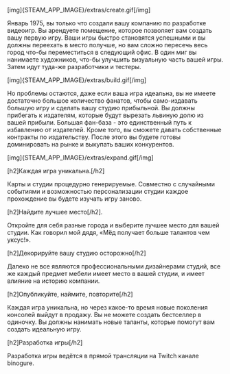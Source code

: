 [img]{STEAM_APP_IMAGE}/extras/create.gif[/img]

Январь 1975, вы только что создали вашу компанию по разработке видеоигр. Вы арендуете помещение, которое позволяет вам создать вашу первую игру. Ваши игры быстро становятся успешными и вы должны переехать в место получше, но вам сложно пересечь весь город что-бы переместиться в следующий офис. В один миг вы нанимаете художников, что-бы улучшить визуальную часть вашей игры. Затем идут туда-же разработчики и тестеры.

[img]{STEAM_APP_IMAGE}/extras/build.gif[/img]

Но проблемы остаются, даже если ваша игра идеальна, вы не имеете достаточно большое количество фанатов, чтобы само-издавать большую игру и сделать вашу студию прибыльной. Вы должны прибегать к издателям, которые будут вырезать львиную долю из вашей прибыли. Большая фан-база - это единственный путь к избавлению от издателей. Кроме того, вы сможете давать собственные контракты по издательству. После этого вы будете готовы доминировать на рынке и выкупать ваших конкурентов.

[img]{STEAM_APP_IMAGE}/extras/expand.gif[/img]

[h2]Каждая игра уникальна.[/h2]

Карты и студии процедурно генерируемые. Совместно с случайными событиями и возможностью персонализации студии каждое прохождение вы будете изучать игру заново.

[h2]Найдите лучшее место[/h2].

Откройте для себя разные города и выберите лучшее место для вашей студии. Как говорил мой дядя, «Мёд получает больше талантов чем уксус!».

[h2]Декорируйте вашу студию осторожно[/h2]

Далеко не все являются профессиональными дизайнерами студий, все же каждый предмет мебели имеет место в вашей студии, и имеет влияние на историю компании.

[h2]Опубликуйте, наймите, повторите[/h2]

Каждая игра уникальна, но через какое-то время новые поколения консолей выйдут в продажу. Вы не можете создать бестселлер в одиночку. Вы должны нанимать новые таланты, которые помогут вам создать идеальную игру.

[h2]Разработка игры[/h2]

Разработка игры ведётся в прямой трансляции на Twitch канале binogure.
